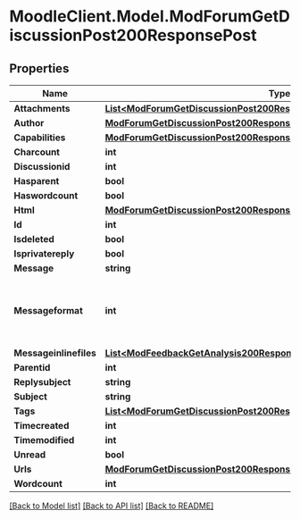 # MoodleClient.Model.ModForumGetDiscussionPost200ResponsePost

## Properties

Name | Type | Description | Notes
------------ | ------------- | ------------- | -------------
**Attachments** | [**List&lt;ModForumGetDiscussionPost200ResponsePostAttachmentsInner&gt;**](ModForumGetDiscussionPost200ResponsePostAttachmentsInner.md) |  | 
**Author** | [**ModForumGetDiscussionPost200ResponsePostAuthor**](ModForumGetDiscussionPost200ResponsePostAuthor.md) |  | 
**Capabilities** | [**ModForumGetDiscussionPost200ResponsePostCapabilities**](ModForumGetDiscussionPost200ResponsePostCapabilities.md) |  | 
**Charcount** | **int** | charcount | [optional] 
**Discussionid** | **int** | discussionid | 
**Hasparent** | **bool** | hasparent | 
**Haswordcount** | **bool** | haswordcount | 
**Html** | [**ModForumGetDiscussionPost200ResponsePostHtml**](ModForumGetDiscussionPost200ResponsePostHtml.md) |  | [optional] 
**Id** | **int** | id | 
**Isdeleted** | **bool** | isdeleted | 
**Isprivatereply** | **bool** | isprivatereply | 
**Message** | **string** | message | 
**Messageformat** | **int** | message format (1 &#x3D; HTML, 0 &#x3D; MOODLE, 2 &#x3D; PLAIN, or 4 &#x3D; MARKDOWN) | 
**Messageinlinefiles** | [**List&lt;ModFeedbackGetAnalysis200ResponseItemsdataInnerItemItemfilesInner&gt;**](ModFeedbackGetAnalysis200ResponseItemsdataInnerItemItemfilesInner.md) |  | [optional] 
**Parentid** | **int** | parentid | [optional] 
**Replysubject** | **string** | replysubject | 
**Subject** | **string** | subject | 
**Tags** | [**List&lt;ModForumGetDiscussionPost200ResponsePostTagsInner&gt;**](ModForumGetDiscussionPost200ResponsePostTagsInner.md) |  | [optional] 
**Timecreated** | **int** | timecreated | 
**Timemodified** | **int** | timemodified | 
**Unread** | **bool** | unread | [optional] 
**Urls** | [**ModForumGetDiscussionPost200ResponsePostUrls**](ModForumGetDiscussionPost200ResponsePostUrls.md) |  | [optional] 
**Wordcount** | **int** | wordcount | [optional] 

[[Back to Model list]](../README.md#documentation-for-models) [[Back to API list]](../README.md#documentation-for-api-endpoints) [[Back to README]](../README.md)

